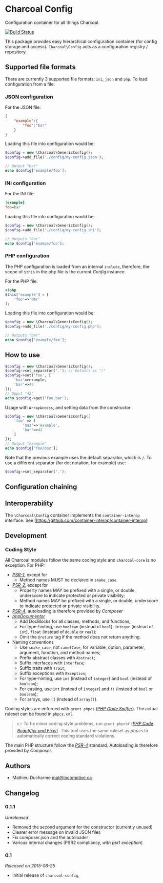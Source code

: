 Charcoal Config
===============

Configuration container for all things Charcoal.

[![Build Status](https://travis-ci.org/locomotivemtl/charcoal-config.svg?branch=master)](https://travis-ci.org/locomotivemtl/charcoal-config)

This package provides easy hierarchical configuration container (for config storage and access). 
`Charcoal\Config` acts as a configuration registry / repository.

## Supported file formats
There are currently 3 supported file formats: `ini`, `json` and `php`.
To load configuration from a file:

### JSON configuration
For the JSON file:
```json
{
	"example":{
		"foo":"bar"
	}
}

```


Loading this file into configuration would be:
```php
$config = new \Charcoal\GenericConfig();
$config->add_file('./config/my-config.json');

// Output "bar"
echo $config['example/foo'];
```

### INI configuration
For the INI file:
```ini
[example]
foo=bar
```

Loading this file into configuration would be:
```php
$config = new \Charcoal\GenericConfig();
$config->add_file('./config/my-config.ini');

// Outputs "bar"
echo $config['exampe/foo'];
```

### PHP configuration
The PHP configuration is loaded from an internal `include`, therefore, the scope of `$this` in the php file is the current _Config_ instance.

For the PHP file:
```php
<?php
$this['example'] = [
	'foo'=>'bar'
];
```

Loading this file into configuration would be:
```php
$config = new \Charcoal\GenericConfig();
$config->add_file('./config/my-config.php');

// Outputs "bar"
echo $config['example/foo'];
```

## How to use
```php
$config = new \Charcoal\GenericConfig();
$config->set_separator('.'); // Default is "/"
$config->set('foo', [
	'baz'=>example,
	'bar'=>42
]);
// Ouput "42"
echo $config->get('foo.bar');
```

Usage with `ArrayAccess`, and setting data from the constructor
```php
$config = new \Charcoal\GenericConfig([
    'foo' => [
        'baz'=>'example',
        'bar'=>42
    ]
]);
// Output "example"
echo $config['foo/baz'];
```

Note that the previous example uses the default separator, which is `/`.
To use a different separator (for dot notation, for example) use:
```php
$config->set_separator('.');
```

## Configuration chaining

## Interoperability
The `\Charcoal\Config` container implements the `container-interop` interface.
See [https://github.com/container-interop/container-interop]

## Development

### Coding Style

All Charcoal modules follow the same coding style and `charcoal-core` is no exception. For PHP:

- [_PSR-1_](https://github.com/php-fig/fig-standards/blob/master/accepted/PSR-1-basic-coding-standard.md), except for
  - Method names MUST be declared in `snake_case`.
- [_PSR-2_](https://github.com/php-fig/fig-standards/blob/master/accepted/PSR-2-coding-style-guide.md), except for
  - Property names MAY be prefixed with a single, or double, underscore to indicate protected or private visibility;
  - Method names MAY be prefixed with a single, or double, underscore to indicate protected or private visibility.
- [_PSR-4_](https://github.com/php-fig/fig-standards/blob/master/accepted/PSR-4-autoloader.md), autoloading is therefore provided by _Composer_
- [_phpDocumentor_](http://phpdoc.org/)
  - Add DocBlocks for all classes, methods, and functions;
  - For type-hinting, use `boolean` (instead of `bool`), `integer` (instead of `int`), `float` (instead of `double` or `real`);
  - Omit the `@return` tag if the method does not return anything.
- Naming conventions
  - Use `snake_case`, not `camelCase`, for variable, option, parameter, argument, function, and method names;
  - Prefix abstract classes with `Abstract`;
  - Suffix interfaces with `Interface`;
  - Suffix traits with `Trait`;
  - Suffix exceptions with `Exception`;
  - For type-hinting, use `int` (instead of `integer`) and `bool` (instead of `boolean`);
  - For casting, use `int` (instead of `integer`) and `!!` (instead of `bool` or `boolean`);
  - For arrays, use `[]` (instead of `array()`).

Coding styles are  enforced with `grunt phpcs` ([_PHP Code Sniffer_](https://github.com/squizlabs/PHP_CodeSniffer)). The actual ruleset can be found in `phpcs.xml`.

> 👉 To fix minor coding style problems, run `grunt phpcbf` ([_PHP Code Beautifier and Fixer_](https://github.com/squizlabs/PHP_CodeSniffer)). This tool uses the same ruleset as *phpcs* to automatically correct coding standard violations.

The main PHP structure follow the [_PSR-4_](https://github.com/php-fig/fig-standards/blob/master/accepted/PSR-4-autoloader.md) standard. Autoloading is therefore provided by _Composer_.

## Authors

- Mathieu Ducharme <mat@locomotive.ca>

## Changelog

### 0.1.1
_Unreleased_
- Removed the second argument for the constructor (currently unused)
- Clearer error message on invalid JSON files
- Fix composer.json and the autoloader
- Various internal changes (PSR2 compliancy, _with psr1 exception_)

### 0.1
_Released on 2015-08-25_
- Initial release of `charcoal-config`, 
